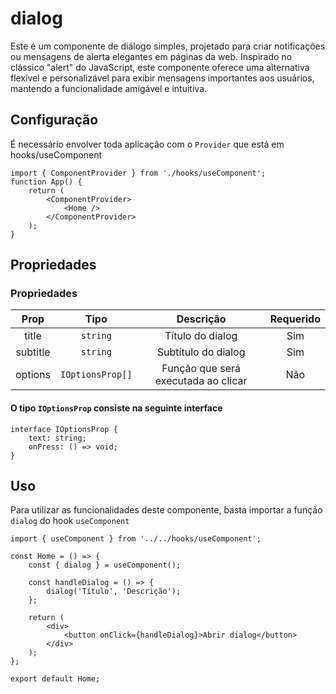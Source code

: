 # dialog

Este é um componente de diálogo simples, projetado para criar notificações ou mensagens de alerta elegantes em páginas da web. Inspirado no clássico "alert" do JavaScript, este componente oferece uma alternativa flexível e personalizável para exibir mensagens importantes aos usuários, mantendo a funcionalidade amigável e intuitiva.

## Configuração

É necessário envolver toda aplicação com o `Provider` que está em hooks/useComponent

```tsx
import { ComponentProvider } from './hooks/useComponent';
function App() {
	return (
		<ComponentProvider>
			<Home />
		</ComponentProvider>
	);
}
```

## Propriedades

### Propriedades

|   Prop   |       Tipo       |              Descrição              | Requerido |
| :------: | :--------------: | :---------------------------------: | :-------: |
|  title   |     `string`     | Título do dialog |    Sim    |
| subtitle |     `string`     | Subtítulo do dialog |    Sim    |
| options  | `IOptionsProp[]` | Função que será executada ao clicar |    Não    |

#### O tipo `IOptionsProp` consiste na seguinte interface

```tsx
interface IOptionsProp {
	text: string;
	onPress: () => void;
}
```

## Uso

Para utilizar as funcionalidades deste componente, basta importar a função `dialog` do hook `useComponent`

```tsx
import { useComponent } from '../../hooks/useComponent';

const Home = () => {
	const { dialog } = useComponent();

	const handleDialog = () => {
		dialog('Título', 'Descrição');
	};

	return (
		<div>
			<button onClick={handleDialog}>Abrir dialog</button>
		</div>
	);
};

export default Home;
```
